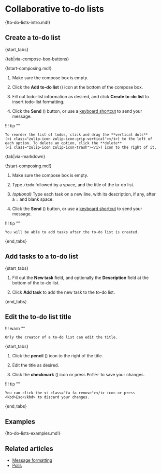 # Collaborative to-do lists

{!to-do-lists-intro.md!}

## Create a to-do list

{start_tabs}

{tab|via-compose-box-buttons}

{!start-composing.md!}

1. Make sure the compose box is empty.

1. Click the **Add to-do list** (<i class="zulip-icon
   zulip-icon-todo-list"></i>) icon at the bottom of the compose box.

1. Fill out todo-list information as desired, and click **Create to-do
   list** to insert todo-list formatting.

1. Click the **Send** (<i class="zulip-icon zulip-icon-send"></i>)
   button, or use a [keyboard shortcut](/help/configure-send-message-keys)
   to send your message.

!!! tip ""

    To reorder the list of todos, click and drag the **vertical dots**
    (<i class="zulip-icon zulip-icon-grip-vertical"></i>) to the left of
    each option. To delete an option, click the **delete**
    (<i class="zulip-icon zulip-icon-trash"></i>) icon to the right of it.

{tab|via-markdown}

{!start-composing.md!}

1. Make sure the compose box is empty.

1. Type `/todo` followed by a space, and the title of the to-do list.

1. _(optional)_ Type each task on a new line, with its description, if
   any, after a <kbd>:</kbd> and blank space.

1. Click the **Send** (<i class="zulip-icon zulip-icon-send"></i>)
   button, or use a [keyboard shortcut](/help/configure-send-message-keys)
   to send your message.

!!! tip ""

    You will be able to add tasks after the to-do list is created.

{end_tabs}

## Add tasks to a to-do list

{start_tabs}

1. Fill out the **New task** field, and optionally the **Description**
   field at the bottom of the to-do list.

1. Click **Add task** to add the new task to the to-do list.

{end_tabs}

## Edit the to-do list title

!!! warn ""

    Only the creator of a to-do list can edit the title.

{start_tabs}

1. Click the **pencil** (<i class="fa fa-pencil"></i>) icon
   to the right of the title.

1. Edit the title as desired.

1. Click the **checkmark** (<i class="fa fa-check"></i>) icon or press
   <kbd>Enter</kbd> to save your changes.

!!! tip ""

    You can click the <i class="fa fa-remove"></i> icon or press
    <kbd>Esc</kbd> to discard your changes.

{end_tabs}

## Examples

{!to-do-lists-examples.md!}

## Related articles

* [Message formatting](/help/format-your-message-using-markdown)
* [Polls](/help/create-a-poll)
